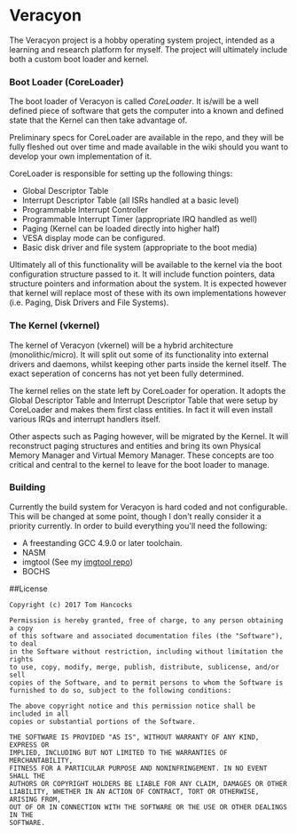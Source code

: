 # Veracyon
The Veracyon project is a hobby operating system project, intended as a learning and research platform for myself. The project will ultimately include both a custom boot loader and kernel.

### Boot Loader (CoreLoader)
The boot loader of Veracyon is called _CoreLoader_. It is/will be a well defined piece of software that gets the computer into a known and defined state that the Kernel can then take advantage of.

Preliminary specs for CoreLoader are available in the repo, and they will be fully fleshed out over time and made available in the wiki should you want to develop your own implementation of it.

CoreLoader is responsible for setting up the following things:

- Global Descriptor Table
- Interrupt Descriptor Table (all ISRs handled at a basic level)
- Programmable Interrupt Controller
- Programmable Interrupt Timer (appropriate IRQ handled as well)
- Paging (Kernel can be loaded directly into higher half)
- VESA display mode can be configured.
- Basic disk driver and file system (appropriate to the boot media)

Ultimately all of this functionality will be available to the kernel via the boot configuration structure passed to it. It will include function pointers, data structure pointers and information about the system. It is expected however that kernel will replace most of these with its own implementations however (i.e. Paging, Disk Drivers and File Systems).

### The Kernel (vkernel)
The kernel of Veracyon (vkernel) will be a hybrid architecture (monolithic/micro). It will split out some of its functionality into external drivers and daemons, whilst keeping other parts inside the kernel itself. The exact seperation of concerns has not yet been fully determined.

The kernel relies on the state left by CoreLoader for operation. It adopts the Global Descriptor Table and Interrupt Descriptor Table that were setup by CoreLoader and makes them first class entities. In fact it will even install various IRQs and interrupt handlers itself.

Other aspects such as Paging however, will be migrated by the Kernel. It will reconstruct paging structures and entities and bring its own Physical Memory Manager and Virtual Memory Manager. These concepts are too critical and central to the kernel to leave for the boot loader to manage.

### Building
Currently the build system for Veracyon is hard coded and not configurable. This will be changed at some point, though I don't really consider it a priority currently. In order to build everything you'll need the following:

- A freestanding GCC 4.9.0 or later toolchain.
- NASM
- imgtool (See my [imgtool repo](https://github.com/tjhancocks/imgtool))
- BOCHS

##License

    Copyright (c) 2017 Tom Hancocks

    Permission is hereby granted, free of charge, to any person obtaining a copy
    of this software and associated documentation files (the "Software"), to deal
    in the Software without restriction, including without limitation the rights
    to use, copy, modify, merge, publish, distribute, sublicense, and/or sell
    copies of the Software, and to permit persons to whom the Software is
    furnished to do so, subject to the following conditions:
    
    The above copyright notice and this permission notice shall be included in all
    copies or substantial portions of the Software.
    
    THE SOFTWARE IS PROVIDED "AS IS", WITHOUT WARRANTY OF ANY KIND, EXPRESS OR
    IMPLIED, INCLUDING BUT NOT LIMITED TO THE WARRANTIES OF MERCHANTABILITY,
    FITNESS FOR A PARTICULAR PURPOSE AND NONINFRINGEMENT. IN NO EVENT SHALL THE
    AUTHORS OR COPYRIGHT HOLDERS BE LIABLE FOR ANY CLAIM, DAMAGES OR OTHER
    LIABILITY, WHETHER IN AN ACTION OF CONTRACT, TORT OR OTHERWISE, ARISING FROM,
    OUT OF OR IN CONNECTION WITH THE SOFTWARE OR THE USE OR OTHER DEALINGS IN THE
    SOFTWARE.